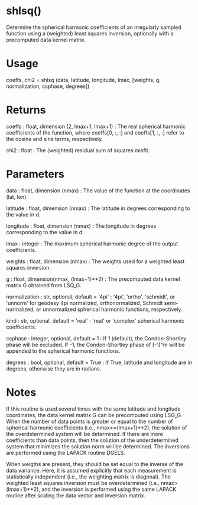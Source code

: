 # shlsq()

Determine the spherical harmonic coefficients of an irregularly sampled
function using a (weighted) least squares inversion, optionally with a
precomputed data kernel matrix.

# Usage

coeffs, chi2 = shlsq (data, latitude, longitude, lmax, [weights, g,
    normalization, csphase, degrees])

# Returns

coeffs : float, dimension (2, lmax+1, lmax+1)
:   The real spherical harmonic coefficients of the function, where
    coeffs[0, :, :] and coeffs[1, :, :] refer to the cosine and sine terms,
    respectively.

chi2 : float
:   The (weighted) residual sum of squares misfit.

# Parameters

data : float, dimension (nmax)
:   The value of the function at the coordinates (lat, lon).

latitude : float, dimension (nmax)
:   The latitude in degrees corresponding to the value in d.

longitude : float, dimension (nmax)
:   The longitude in degrees corresponding to the value in d.

lmax : integer
:   The maximum spherical harmonic degree of the output coefficients.

weights : float, dimension (nmax)
:   The weights used for a weighted least squares inversion.

g : float, dimension(nmax, (lmax+1)\*\*2)
:   The precomputed data kernel matrix G obtained from LSQ_G.

normalization : str, optional, default = '4pi'
:   '4pi', 'ortho', 'schmidt', or 'unnorm' for geodesy 4pi normalized,
    orthonormalized, Schmidt semi-normalized, or unnormalized spherical
    harmonic functions, respectively.

kind : str, optional, default = 'real'
:   'real' or 'complex' spherical harmonic coefficients.

csphase : integer, optional, default = 1
:   If 1 (default), the Condon-Shortley phase will be excluded. If -1, the
    Condon-Shortley phase of (-1)^m will be appended to the spherical
    harmonic functions.

degrees : bool, optional, default = True
:   If True, latitude and longitude are in degrees, otherwise they are in
    radians.

# Notes

If this routine is used several times with the same latitude and longitude
coordinates, the data kernel matrix G can be precomputed using LSG_G. When
the number of data points is greater or equal to the number of spherical
harmonic coefficients (i.e., nmax>=(lmax+1)\*\*2), the solution of the
overdetermined system will be determined. If there are more coefficients
than data points, then the solution of the underdetermined system that
minimizes the solution norm will be determined. The inversions are
performed using the LAPACK routine DGELS.

When weigths are present, they should be set equal to the inverse of the
data variance. Here, it is assumed explicitly that each measurement is
statistically independent (i.e., the weighting matrix is diagonal). The
weighted least squares inversion must be overdetermined (i.e.,
nmax>(lmax+1)\*\*2), and the inversion is performed using the same LAPACK
routine after scaling the data vector and inversion matrix.

